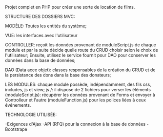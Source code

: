 Projet complet en PHP pour créer une sorte de location de films.

STRUCTURE DES DOSSIERS MVC:

MODÈLE: Toutes les entités du système;

VUE: les interfaces avec l'utilisateur

CONTROLLER: reçoit les données provenant de moduleScript.js de chaque module et par la suite décide quelle route du CRUD choisir selon le choix de l'utilisateur; Ensuite, utilisez le service fournit pour DAO pour conserver les données dans la base de données;

DAO (Data acce objet): classes responsables de la création du CRUD et de la persistance des dons dans la base des donateurs;

LES MODULES: chaque module possède, indépendamment, des fils css, includes, js et view; js /: il dispose de 2 fichiers pour verser les éléments (moduleScript.js): récupérer les données provenant de Forms et envoyer à Controlleur et l'autre (moduleFunction.js) pour les polices liées à ceux événements.

TECHNOLOGIE UTILISÉE:

-Exigences d'Ajax -API (RFQ) pour la connexion à la base de données -Bootstrape
